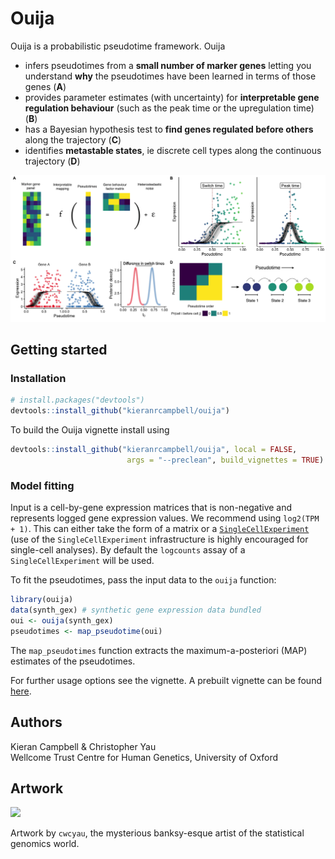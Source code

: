 # Ouija


Ouija is a probabilistic pseudotime framework. Ouija 

* infers pseudotimes from a **small number of marker genes** letting you understand **why** the pseudotimes have been learned in terms of those genes (**A**)
* provides parameter estimates (with uncertainty) for **interpretable gene regulation behaviour** (such as the peak time or the upregulation time) (**B**)
* has a Bayesian hypothesis test to **find genes regulated before others** along the trajectory (**C**)
* identifies **metastable states**, ie discrete cell types along the continuous trajectory (**D**)

<img src="inst/www/fig_main.png" width="600"/>


## Getting started

### Installation

```r
# install.packages("devtools")
devtools::install_github("kieranrcampbell/ouija")
```

To build the Ouija vignette install using

```r
devtools::install_github("kieranrcampbell/ouija", local = FALSE, 
                          args = "--preclean", build_vignettes = TRUE)
```

### Model fitting

Input is a cell-by-gene expression matrices that is non-negative and represents logged gene expression values. We recommend using `log2(TPM + 1)`. This can either take the form of a matrix or a [`SingleCellExperiment`](https://bioconductor.org/packages/release/bioc/html/SingleCellExperiment.html) (use of the `SingleCellExperiment` infrastructure is highly encouraged for single-cell analyses). By default the `logcounts` assay of a `SingleCellExperiment` will be used.

To fit the pseudotimes, pass the input data to the `ouija` function:

```r
library(ouija)
data(synth_gex) # synthetic gene expression data bundled
oui <- ouija(synth_gex)
pseudotimes <- map_pseudotime(oui)
```

The `map_pseudotimes` function extracts the maximum-a-posteriori (MAP) estimates of the pseudotimes.

For further usage options see the vignette. A prebuilt vignette can be found [here](http://kieranrcampbell.github.io/ouija).


## Authors

Kieran Campbell & Christopher Yau  
Wellcome Trust Centre for Human Genetics, University of Oxford

## Artwork

<img src="inst/www/chris_ouija.jpg" width="500"/>

Artwork by `cwcyau`, the mysterious banksy-esque artist of the statistical genomics world.



